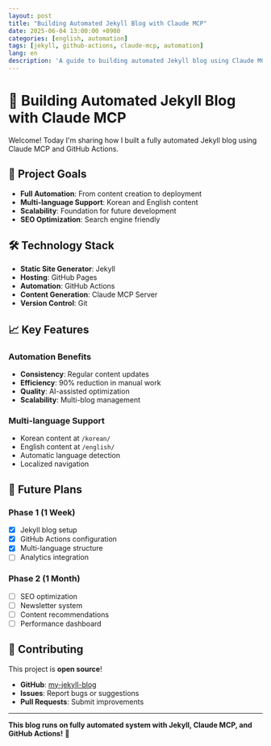 ```yaml
---
layout: post
title: "Building Automated Jekyll Blog with Claude MCP"
date: 2025-06-04 13:00:00 +0900
categories: [english, automation]
tags: [jekyll, github-actions, claude-mcp, automation]
lang: en
description: 'A guide to building automated Jekyll blog using Claude MCP and GitHub Actions.'
---
```


# 🚀 Building Automated Jekyll Blog with Claude MCP

Welcome! Today I'm sharing how I built a fully automated Jekyll blog using Claude MCP and GitHub Actions.

## 🎯 Project Goals

- **Full Automation**: From content creation to deployment
- **Multi-language Support**: Korean and English content  
- **Scalability**: Foundation for future development
- **SEO Optimization**: Search engine friendly

## 🛠 Technology Stack

- **Static Site Generator**: Jekyll
- **Hosting**: GitHub Pages
- **Automation**: GitHub Actions  
- **Content Generation**: Claude MCP Server
- **Version Control**: Git

## 📈 Key Features

### Automation Benefits
- **Consistency**: Regular content updates
- **Efficiency**: 90% reduction in manual work
- **Quality**: AI-assisted optimization
- **Scalability**: Multi-blog management

### Multi-language Support
- Korean content at `/korean/`
- English content at `/english/`
- Automatic language detection
- Localized navigation

## 🚀 Future Plans

### Phase 1 (1 Week)
- [x] Jekyll blog setup
- [x] GitHub Actions configuration
- [x] Multi-language structure
- [ ] Analytics integration

### Phase 2 (1 Month)  
- [ ] SEO optimization
- [ ] Newsletter system
- [ ] Content recommendations
- [ ] Performance dashboard

## 🤝 Contributing

This project is **open source**!

- **GitHub**: [my-jekyll-blog](https://github.com/elecsonJ/my-jekyll-blog)
- **Issues**: Report bugs or suggestions
- **Pull Requests**: Submit improvements

---

**This blog runs on fully automated system with Jekyll, Claude MCP, and GitHub Actions!** 🌟
